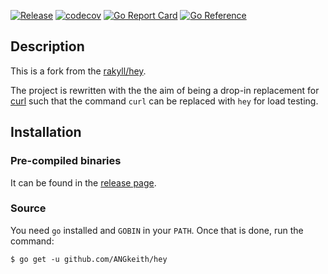 <!-- TODO: add workflow badge -->
[![Release](https://img.shields.io/github/release/ANGkeith/hey.svg)](https://github.com/ANGkeith/hey/releases/latest)
[![codecov](https://codecov.io/gh/ANGkeith/hey/branch/master/graph/badge.svg?token=060YSNII8G)](https://codecov.io/gh/ANGkeith/hey)
[![Go Report Card](https://goreportcard.com/badge/github.com/angkeith/hey)](https://goreportcard.com/report/github.com/angkeith/hey)
[![Go Reference](https://pkg.go.dev/badge/github.com/ANGkeith/hey.svg)](https://pkg.go.dev/github.com/ANGkeith/hey)

## Description
This is a fork from the [rakyll/hey](https://github.com/rakyll/hey).

The project is rewritten with the the aim of being a drop-in replacement for
[curl](https://github.com/curl/curl) such that the command `curl` can be replaced
with `hey` for load testing.

## Installation
### Pre-compiled binaries
It can be found in the [release page](http://github.com/ANGkeith/hey/releases).

### Source
You need `go` installed and `GOBIN` in your `PATH`. Once that is done, run the
command:

```shell
$ go get -u github.com/ANGkeith/hey
```
